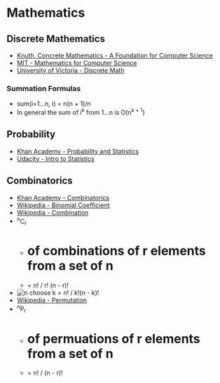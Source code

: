# Mathematics

## Discrete Mathematics
* [Knuth, Concrete Mathematics - A Foundation for Computer Science](http://www.amazon.com/Concrete-Mathematics-Foundation-Computer-Science/dp/0201558025)
* [MIT - Mathematics for Computer Science](http://ocw.mit.edu/courses/electrical-engineering-and-computer-science/6-042j-mathematics-for-computer-science-fall-2010/)
* [University of Victoria - Discrete Math](http://www.math.uvic.ca/faculty/gmacgill/guide/index.html)

### Summation Formulas
* sum(i=1...n, i) = n(n + 1)/n
* In general the sum of i<sup>k</sup> from 1...n is O(n<sup>k + 1</sup>)

## Probability
* [Khan Academy - Probability and Statistics](https://www.khanacademy.org/math/probability?t=table-of-contents)
* [Udacity - Intro to Statistics](https://www.udacity.com/course/intro-to-statistics--st101)

## Combinatorics
* [Khan Academy - Combinatorics](https://www.khanacademy.org/math/probability/probability-and-combinatorics-topic)
* [Wikipedia - Binomial Coefficient](https://en.wikipedia.org/wiki/Binomial_coefficient)
* [Wikipedia - Combination](https://en.wikipedia.org/wiki/Combination)
* <sup>n</sup>C<sub>r</sub>
  * # of combinations of r elements from a set of n
  * = n! / r! (n - r)!
* ![n choose k](https://upload.wikimedia.org/math/3/8/2/382c5908d125a08662b2fedc22f4d02c.png) = n! / k!(n - k)!
* [Wikipedia - Permutation](https://en.wikipedia.org/wiki/Permutation)
* <sup>n</sup>P<sub>r</sub>
  * # of permuations of r elements from a set of n
  * = n! / (n - r)!
